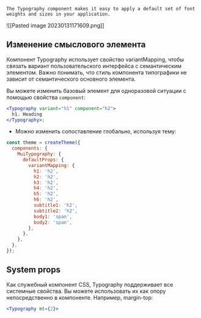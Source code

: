 	The Typography component makes it easy to apply a default set of font weights and sizes in your application.

![[Pasted image 20230131171609.png]]


## Изменение смыслового элемента  
  
Компонент Typography использует свойство variantMapping, чтобы связать вариант пользовательского интерфейса с семантическим элементом. Важно понимать, что стиль компонента типографики не зависит от семантического основного элемента.  
  
Вы можете изменить базовый элемент для одноразовой ситуации с помощью свойства `component`:
```jsx
<Typography variant="h1" component="h2">
  h1. Heading
</Typography>;
```

-   Можно изменить сопоставление глобально, используя тему:

```js
const theme = createTheme({
  components: {
    MuiTypography: {
      defaultProps: {
        variantMapping: {
          h1: 'h2',
          h2: 'h2',
          h3: 'h2',
          h4: 'h2',
          h5: 'h2',
          h6: 'h2',
          subtitle1: 'h2',
          subtitle2: 'h2',
          body1: 'span',
          body2: 'span',
        },
      },
    },
  },
});
```

## System props

Как служебный компонент CSS, Typography поддерживает все системные свойства. Вы можете использовать их как опору непосредственно в компоненте. Например, margin-top:

```jsx
<Typography mt={2}>
```